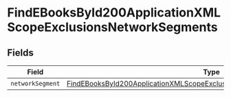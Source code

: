 # FindEBooksById200ApplicationXMLScopeExclusionsNetworkSegments


## Fields

| Field                                                                                                                                                                                 | Type                                                                                                                                                                                  | Required                                                                                                                                                                              | Description                                                                                                                                                                           |
| ------------------------------------------------------------------------------------------------------------------------------------------------------------------------------------- | ------------------------------------------------------------------------------------------------------------------------------------------------------------------------------------- | ------------------------------------------------------------------------------------------------------------------------------------------------------------------------------------- | ------------------------------------------------------------------------------------------------------------------------------------------------------------------------------------- |
| `networkSegment`                                                                                                                                                                      | [FindEBooksById200ApplicationXMLScopeExclusionsNetworkSegmentsNetworkSegment](../../models/operations/findebooksbyid200applicationxmlscopeexclusionsnetworksegmentsnetworksegment.md) | :heavy_minus_sign:                                                                                                                                                                    | N/A                                                                                                                                                                                   |